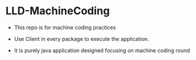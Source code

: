 # LLD-MachineCoding

- This repo is for machine coding practices

- Use Client in every package to execute the application.

- It is purely java application designed focusing on machine coding round

